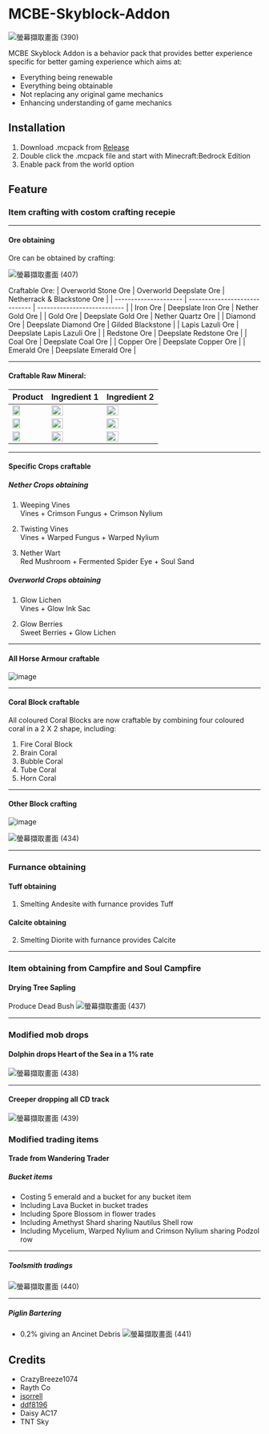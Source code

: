 # MCBE-Skyblock-Addon
![螢幕擷取畫面 (390)](https://user-images.githubusercontent.com/77906640/147713933-8ea25541-e43a-455a-8dd8-de954b93fe00.png)

MCBE Skyblock Addon is a behavior pack that provides better experience specific for better gaming experience which aims at:
- Everything being renewable
- Everything being obtainable
- Not replacing any original game mechanics
- Enhancing understanding of game mechanics

## Installation
1. Download .mcpack from [Release](https://github.com/TimothyGrass/MCBE-Skyblock-Addon/releases)
2. Double click the .mcpack file and start with Minecraft:Bedrock Edition
3. Enable pack from the world option

## Feature

### Item crafting with costom crafting recepie

---

#### Ore obtaining
Ore can be obtained by crafting:

![螢幕擷取畫面 (407)](https://user-images.githubusercontent.com/77906640/147718159-d5ed11cb-e646-4b21-8c86-073d2a736a26.png)

Craftable Ore:
| Overworld Stone Ore   | Overworld Deepslate Ore       | Netherrack & Blackstone Ore |
| --------------------- | ----------------------------- | --------------------------- |
| Iron Ore              | Deepslate Iron Ore            | Nether Gold Ore             |
| Gold Ore              | Deepslate Gold Ore            | Nether Quartz Ore           |
| Diamond Ore           | Deepslate Diamond Ore         | Gilded Blackstone           |
| Lapis Lazuli Ore      | Deepslate Lapis Lazuli Ore    |
| Redstone Ore          | Deepslate Redstone Ore        |
| Coal Ore              | Deepslate Coal Ore            |
| Copper Ore            | Deepslate Copper Ore          |
| Emerald Ore           | Deepslate Emerald Ore         |

---

#### Craftable Raw Mineral:

| Product       | Ingredient 1          | Ingredient 2          |
| ------------- | --------------------- | --------------------- |
| <img src="https://user-images.githubusercontent.com/77906640/147720018-a8763235-8dfc-4fe8-ba84-66dcf24da307.png" width="50%;">    | <img src="https://user-images.githubusercontent.com/77906640/147720749-5bec6056-ba11-4fcf-a003-474ec6ad9e54.png" width="50%;">    | <img src="https://user-images.githubusercontent.com/77906640/147720878-31de832b-54c7-486a-967b-4adeff07720c.png" width="50%;">  |
| <img src="https://user-images.githubusercontent.com/77906640/147720992-bf2f9a11-7b00-47cc-b3ba-e044ad33aef3.png" width="50%;">    | <img src="https://user-images.githubusercontent.com/77906640/147721051-ae5c9203-485e-4b65-bf6b-053f9e8782ee.png" width="50%;">    | <img src="https://user-images.githubusercontent.com/77906640/147721063-5b6d2d9f-2c6d-4973-abe1-b2804308b870.png" width="50%;">  |
| <img src="https://user-images.githubusercontent.com/77906640/147720749-5bec6056-ba11-4fcf-a003-474ec6ad9e54.png" width="50%;">    | <img src="https://user-images.githubusercontent.com/77906640/147721103-1c676058-63dc-4023-b631-edd8b943e9eb.png" width="50%;">    | <img src="https://user-images.githubusercontent.com/77906640/147721114-a3a36fc4-02c4-44ca-be7f-c48a2d646472.png" width="50%;">  |

---

#### Specific Crops craftable
##### Nether Crops obtaining
1. Weeping Vines<br>
Vines + Crimson Fungus + Crimson Nylium

2. Twisting Vines<br>
Vines + Warped Fungus + Warped Nylium

3. Nether Wart<br>
Red Mushroom + Fermented Spider Eye + Soul Sand

##### Overworld Crops obtaining
1. Glow Lichen<br>
Vines + Glow Ink Sac

2. Glow Berries<br>
Sweet Berries + Glow Lichen

---

#### All Horse Armour craftable

![image](https://user-images.githubusercontent.com/77906640/147724810-df76334e-bb3a-4b4a-a668-4e9a17869ce2.png)

---

#### Coral Block craftable
All coloured Coral Blocks are now craftable by combining four coloured coral in a 2 X 2 shape, including:
1. Fire Coral Block
2. Brain Coral
3. Bubble Coral
4. Tube Coral
5. Horn Coral

---

#### Other Block crafting
![image](https://user-images.githubusercontent.com/77906640/147727088-4ab7b367-2c93-466f-809b-dceea4c794cc.png)

![螢幕擷取畫面 (434)](https://user-images.githubusercontent.com/77906640/147728080-4d6e0ca2-a3cd-4706-b377-4eacacaf70c2.png)

---

### Furnance obtaining

#### Tuff obtaining
1. Smelting Andesite with furnance provides Tuff
#### Calcite obtaining
2. Smelting Diorite with furnance provides Calcite

---

### Item obtaining from Campfire and Soul Campfire

#### Drying Tree Sapling
Produce Dead Bush
![螢幕擷取畫面 (437)](https://user-images.githubusercontent.com/77906640/147730523-7359be67-9478-4e9e-bcb7-5bb76d83639e.png)

---

### Modified mob drops

#### Dolphin drops Heart of the Sea in a 1% rate
![螢幕擷取畫面 (438)](https://user-images.githubusercontent.com/77906640/147731524-b4cfbf80-e57e-4b94-a327-83ecad62c721.png)

---

#### Creeper dropping all CD track
![螢幕擷取畫面 (439)](https://user-images.githubusercontent.com/77906640/147732066-183d1bef-8f85-4966-a46a-c2e4d7703003.png)

### Modified trading items

#### Trade from Wandering Trader
##### Bucket items
- Costing 5 emerald and a bucket for any bucket item
- Including Lava Bucket in bucket trades
- Including Spore Blossom in flower trades
- Including Amethyst Shard sharing Nautilus Shell row
- Including Mycelium, Warped Nylium and Crimson Nylium sharing Podzol row

---

##### Toolsmith tradings
![螢幕擷取畫面 (440)](https://user-images.githubusercontent.com/77906640/147733897-255ab565-3698-4dc9-acb4-836d216367d2.png)

---

##### Piglin Bartering
- 0.2% giving an Ancinet Debris
![螢幕擷取畫面 (441)](https://user-images.githubusercontent.com/77906640/147734567-c6eac6fd-c20c-4b57-86b1-b76a9bbe8b53.png)

## Credits
- CrazyBreeze1074
- Rayth Co
- [jsorrell](https://github.com/jsorrell)
- [ddf8196](https://github.com/ddf8196)
- Daisy AC17
- TNT Sky
